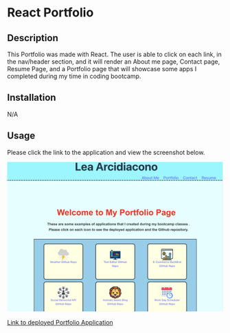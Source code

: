 # React Portfolio 
## Description
This Portfolio was made with React. The user is able to click on each link, in the nav/header section, and it will render an About me page, Contact page, Resume Page, and a Portfolio page that will showcase some apps I completed during my time in coding bootcamp. 

## Installation
N/A

## Usage
Please click the link to the application and view the screenshot below. 

![Screenshot of app](<src/assets/App Screenshot.png>)

[Link to deployed Portfolio Application](https://main--amazing-sable-a1d6bc.netlify.app/)
